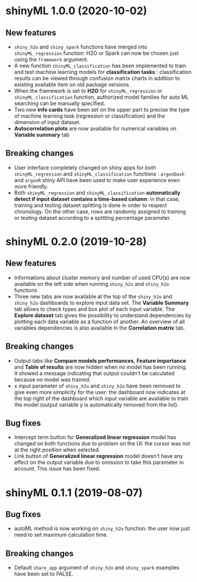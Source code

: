 # shinyML 1.0.0 (2020-10-02)

## New features
* `shiny_h2o` and `shiny_spark` functions have merged into `shinyML_regression` function: H2O or Spark can now be chosen just using the `framework` argument. 
* A new function `shinyML_classification` has been implemented to train and test machine learning models for **classification tasks** : classification results can be viewed through confusion matrix charts in addition to existing  available item on old package versions . 
* When the framework is set to **H2O** for `shinyML_regression` or `shinyML_classification` function, authorized model families for auto ML searching can be manually specified. 
* Two new **info cards** have been set on the upper part to precise the type of machine learning task (regression or classification) and the dimension of input dataset. 
* **Autocorrelation plots** are now available for numerical variables on **Variable summary** tab

## Breaking changes 
* User interface completely changed on shiny apps for both `shinyML_regression` and `shinyML_classification` functions : `argonDash` and `argonR` shiny API have been used to make user experience even more friendly.
* Both `shinyML_regression` and `shinyML_classification` **automatically detect if input dataset contains a time-based column**: in that case, training and testing dataset splitting is done in order to respect chronology. On the other case, rows are randomly assigned to training or testing dataset according to a splitting percentage parameter. 



# shinyML 0.2.0 (2019-10-28)

## New features
* Informations about cluster memory and number of used CPU(s) are now available on the left side when running `shiny_h2o` and `shiny_h2o` functions 
* Three new tabs are now available at the top of the `shiny_h2o` and `shiny_h2o` dashboards to explore input data set. The **Variable Summary** tab allows to check types and box plot of each input variable. The **Explore dataset** tab gives the possibility to understand dependencies by plotting each data variable as a function of another. An overview of all variables dependencies is also available in the  **Correlation matrix** tab.

## Breaking changes 
* Output tabs like **Compare models performances**, **Feature importance** and **Table of results** are now hidden when no model has been running. It showed a message indicating that output couldn't be calculated because no model was trained. 
* x input parameter of `shiny_h2o` and `shiny_h2o` have been removed to give even more simplicity for the user: the dashboard now indicates at the top right of the dashboard which input variable are available to train the model (output variable y is automatically removed from the list). 

## Bug fixes
* Intercept term button for **Generalized linear regression** model has changed on both functions due to problem on the UI: the cursor was not at the right position when selected. 
* Link button of **Generalized linear regression** model doesn't have any effect on the output variable due to omission to take this parameter in account. This issue has been fixed. 



# shinyML 0.1.1 (2019-08-07)

## Bug fixes
* autoML method is now working on `shiny_h2o` function: the user now just need to set maximum calculation time. 

## Breaking changes
* Default `share_app` argument of `shiny_h2o` and `shiny_spark` examples have been set to FALSE.

